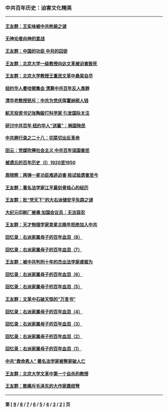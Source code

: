 ### 中共百年历史：迫害文化精英
---
#### [王友群：王实味被中共枪毙之谜](../../pages/nf1176111/n13307502.md?10230430) 
#### [无神论者向神的宣战](../../pages/nf1176111/n13281535.md?10230430) 
#### [王友群：中国的功臣 中共的囚徒](../../pages/nf1176111/n13291790.md?10230430) 
#### [王友群：北京大学一级教授向达文革被迫害致死](../../pages/nf1176111/n13150966.md?10230430) 
#### [王友群：北京大学教授王重民文革中悬梁自尽](../../pages/nf1176111/n13084645.md?10230430) 
#### [纽约华人曼哈顿集会 清算中共百年反人类罪](../../pages/nf1176111/n13084157.md?10230430) 
#### [清华老教授怒斥：中共为党庆挥霍纳税人钱](../../pages/nf1176111/n13071430.md?10230430) 
#### [航天投资书记张陶殴打科学家 引发国际关注](../../pages/nf1176111/n13069132.md?10230430) 
#### [研讨中共百年 纽约华人“送匾”：祸国殃民](../../pages/nf1176111/n13057367.md?10230430) 
#### [中共罪行录之二十八：切菜切出反革命](../../pages/nf1176111/n13030600.md?10230430) 
#### [田云：党媒吹捧社会主义 中共百年误国害民](../../pages/nf1176111/n13006682.md?10230430) 
#### [被遗忘的百年历史（I）1920至1950](../../pages/nf1176111/n12986411.md?10230430) 
#### [周晓辉：两弹一星功臣难逃迫害 核试验遗害至今](../../pages/nf1176111/n12974997.md?10230430) 
#### [王友群：著名法学家江平最刻骨铭心的经历](../../pages/nf1176111/n12970787.md?10230430) 
#### [王友群：批“党天下”的大右派储安平失踪之谜](../../pages/nf1176111/n12954229.md?10230430) 
#### [大纪元印刷厂被袭 加国会议员：无法容忍](../../pages/nf1176111/n12883028.md?10230430) 
#### [王友群：天才物理学家束星北晚年拒绝加入中共](../../pages/nf1176111/n12792913.md?10230430) 
#### [回忆录：右派家属母子的百年血泪（8）](../../pages/nf1176111/n12706196.md?10230430) 
#### [回忆录：右派家属母子的百年血泪（7）](../../pages/nf1176111/n12706191.md?10230430) 
#### [王友群：被中共判刑十年的杰出法学家盛振为](../../pages/nf1176111/n12706141.md?10230430) 
#### [回忆录：右派家属母子的百年血泪（6）](../../pages/nf1176111/n12698863.md?10230430) 
#### [回忆录：右派家属母子的百年血泪（5）](../../pages/nf1176111/n12692515.md?10230430) 
#### [王友群：文革中石破天惊的“万言书”](../../pages/nf1176111/n12690994.md?10230430) 
#### [回忆录：右派家属母子的百年血泪（4）](../../pages/nf1176111/n12686410.md?10230430) 
#### [回忆录：右派家属母子的百年血泪（3）](../../pages/nf1176111/n12683820.md?10230430) 
#### [回忆录：右派家属母子的百年血泪（2）](../../pages/nf1176111/n12679738.md?10230430) 
#### [回忆录：右派家属母子的百年血泪（1）](../../pages/nf1176111/n12678112.md?10230430) 
#### [中共“救命恩人” 著名法学家被整家破人亡](../../pages/nf1176111/n12658168.md?10230430) 
#### [王友群：北京大学文革中第一个自杀的教授](../../pages/nf1176111/n12632697.md?10230430) 
#### [王友群：敢痛斥毛泽东的大作家聂绀弩](../../pages/nf1176111/n12384788.md?10230430) 

---
#### 第 [ [9](./9.md?10230430) / [8](./8.md?10230430) / [7](./7.md?10230430) / [6](./6.md?10230430) / [5](./5.md?10230430) / [4](./4.md?10230430) / [3](./3.md?10230430) / [2](./2.md?10230430) ] 页
